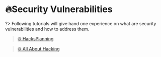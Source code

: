 # 🔥Security Vulnerabilities

?> Following tutorials will give hand one experience on what are security vulnerabilities and how to address them.

> [🌐 HacksPlanning](https://www.hacksplaining.com/lessons)

> [🌐 All About Hacking](https://watchyourhack.com/)
